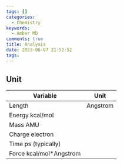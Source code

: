 ```yaml
---
tags: []
categories:
  - Chemistry
keywords:
  - Amber MD
comments: true
title: Analysis
date: 2023-06-07 21:52:52
tags:
---
```



## Unit


|Variable | Unit |
|----|----|
|Length| Angstrom|
|Energy kcal/mol|
|Mass AMU|
|Charge electron|
|Time ps (typically)|
Force kcal/mol*Angstrom|

